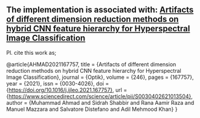 ## The implementation is associated with: [Artifacts of different dimension reduction methods on hybrid CNN feature hierarchy for Hyperspectral Image Classification](https://www.sciencedirect.com/science/article/abs/pii/S0030402621013504)

Pl. cite this work as;

@article{AHMAD2021167757,
title = {Artifacts of different dimension reduction methods on hybrid CNN feature hierarchy for Hyperspectral Image Classification},
journal = {Optik},
volume = {246},
pages = {167757},
year = {2021},
issn = {0030-4026},
doi = {https://doi.org/10.1016/j.ijleo.2021.167757},
url = {https://www.sciencedirect.com/science/article/pii/S0030402621013504},
author = {Muhammad Ahmad and Sidrah Shabbir and Rana Aamir Raza and Manuel Mazzara and Salvatore Distefano and Adil Mehmood Khan}
}
